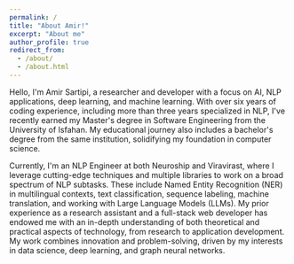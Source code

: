 ```yaml
---
permalink: /
title: "About Amir!"
excerpt: "About me"
author_profile: true
redirect_from: 
  - /about/
  - /about.html
---
```


Hello, I'm Amir Sartipi, a researcher and developer with a focus on AI, NLP applications, deep learning, and machine learning. With over six years of coding experience, including more than three years specialized in NLP, I've recently earned my Master's degree in Software Engineering from the University of Isfahan. My educational journey also includes a bachelor's degree from the same institution, solidifying my foundation in computer science.

Currently, I'm an NLP Engineer at both Neuroship and Viravirast, where I leverage cutting-edge techniques and multiple libraries to work on a broad spectrum of NLP subtasks. These include Named Entity Recognition (NER) in multilingual contexts, text classification, sequence labeling, machine translation, and working with Large Language Models (LLMs). My prior experience as a research assistant and a full-stack web developer has endowed me with an in-depth understanding of both theoretical and practical aspects of technology, from research to application development. My work combines innovation and problem-solving, driven by my interests in data science, deep learning, and graph neural networks.